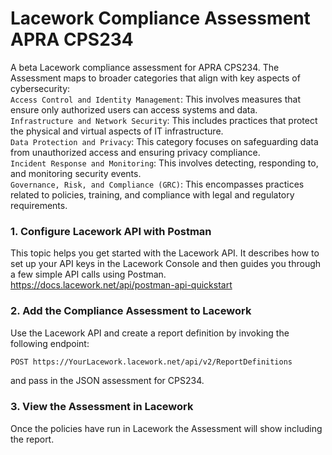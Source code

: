 # Lacework Compliance Assessment APRA CPS234
A beta Lacework compliance assessment for APRA CPS234.  The Assessment maps to broader categories that align with key aspects of cybersecurity:  
`Access Control and Identity Management`: This involves measures that ensure only authorized users can access systems and data.  
`Infrastructure and Network Security`: This includes practices that protect the physical and virtual aspects of IT infrastructure.  
`Data Protection and Privacy`: This category focuses on safeguarding data from unauthorized access and ensuring privacy compliance.  
`Incident Response and Monitoring`: This involves detecting, responding to, and monitoring security events.  
`Governance, Risk, and Compliance (GRC)`: This encompasses practices related to policies, training, and compliance with legal and regulatory requirements.  
  
  
### 1. Configure Lacework API with Postman
This topic helps you get started with the Lacework API. It describes how to set up your API keys in the Lacework Console and then guides you through a few simple API calls using Postman.  
https://docs.lacework.net/api/postman-api-quickstart

  
### 2. Add the Compliance Assessment to Lacework
Use the Lacework API and create a report definition by invoking the following endpoint:
  
```bash
POST https://YourLacework.lacework.net/api/v2/ReportDefinitions
```
and pass in the JSON assessment for CPS234.  

### 3. View the Assessment in Lacework
Once the policies have run in Lacework the Assessment will show including the report.
